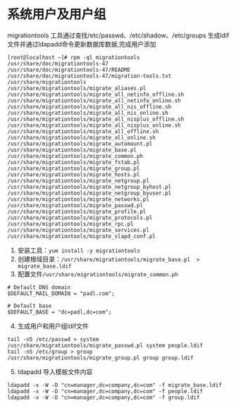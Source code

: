 # 系统用户及用户组

migrationtools 工具通过查找/etc/passwd、/etc/shadow、/etc/groups 生成ldif文件并通过ldapadd命令更新数据库数据,完成用户添加<br>

```
[root@localhost ~]# rpm -ql migrationtools
/usr/share/doc/migrationtools-47
/usr/share/doc/migrationtools-47/README
/usr/share/doc/migrationtools-47/migration-tools.txt
/usr/share/migrationtools
/usr/share/migrationtools/migrate_aliases.pl
/usr/share/migrationtools/migrate_all_netinfo_offline.sh
/usr/share/migrationtools/migrate_all_netinfo_online.sh
/usr/share/migrationtools/migrate_all_nis_offline.sh
/usr/share/migrationtools/migrate_all_nis_online.sh
/usr/share/migrationtools/migrate_all_nisplus_offline.sh
/usr/share/migrationtools/migrate_all_nisplus_online.sh
/usr/share/migrationtools/migrate_all_offline.sh
/usr/share/migrationtools/migrate_all_online.sh
/usr/share/migrationtools/migrate_automount.pl
/usr/share/migrationtools/migrate_base.pl
/usr/share/migrationtools/migrate_common.ph
/usr/share/migrationtools/migrate_fstab.pl
/usr/share/migrationtools/migrate_group.pl
/usr/share/migrationtools/migrate_hosts.pl
/usr/share/migrationtools/migrate_netgroup.pl
/usr/share/migrationtools/migrate_netgroup_byhost.pl
/usr/share/migrationtools/migrate_netgroup_byuser.pl
/usr/share/migrationtools/migrate_networks.pl
/usr/share/migrationtools/migrate_passwd.pl
/usr/share/migrationtools/migrate_profile.pl
/usr/share/migrationtools/migrate_protocols.pl
/usr/share/migrationtools/migrate_rpc.pl
/usr/share/migrationtools/migrate_services.pl
/usr/share/migrationtools/migrate_slapd_conf.pl
```

1. 安装工具：`yum install -y migrationtools`<br>
2. 创建根域目录：`/usr/share/migrationtools/migrate_base.pl  > migrate_base.ldif`<br>
3. 配置文件`/usr/share/migrationtools/migrate_common.ph`
```
# Default DNS domain
$DEFAULT_MAIL_DOMAIN = "padl.com";

# Default base
$DEFAULT_BASE = "dc=padl,dc=com";
```
4. 生成用户和用户组ldif文件
```
tail -n5 /etc/passwd > system
/usr/share/migrationtools/migrate_passwd.pl system people.ldif
tail -n5 /etc/group > group
/usr/share/migrationtools/migrate_group.pl group group.ldif
```
5. ldapadd 导入模板文件内容
```
ldapadd -x -W -D "cn=manager,dc=company,dc=com" -f migrate_base.ldif
ldapadd -x -W -D "cn=manager,dc=company,dc=com" -f people.ldif
ldapadd -x -W -D "cn=manager,dc=company,dc=com" -f group.ldif
```
